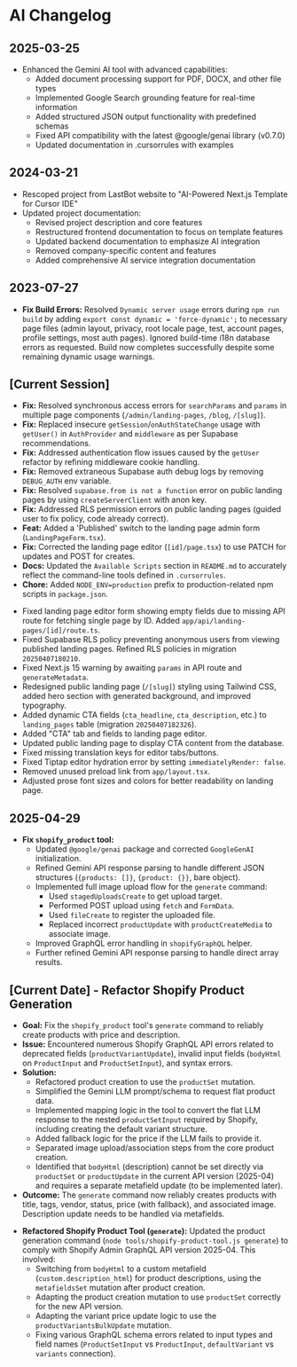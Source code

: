 # AI Changelog

## 2025-03-25
- Enhanced the Gemini AI tool with advanced capabilities:
  - Added document processing support for PDF, DOCX, and other file types
  - Implemented Google Search grounding feature for real-time information
  - Added structured JSON output functionality with predefined schemas
  - Fixed API compatibility with the latest @google/genai library (v0.7.0)
  - Updated documentation in .cursorrules with examples

## 2024-03-21
- Rescoped project from LastBot website to "AI-Powered Next.js Template for Cursor IDE"
- Updated project documentation:
  - Revised project description and core features
  - Restructured frontend documentation to focus on template features
  - Updated backend documentation to emphasize AI integration
  - Removed company-specific content and features
  - Added comprehensive AI service integration documentation

## 2023-07-27
- **Fix Build Errors:** Resolved `Dynamic server usage` errors during `npm run build` by adding `export const dynamic = 'force-dynamic';` to necessary page files (admin layout, privacy, root locale page, test, account pages, profile settings, most auth pages). Ignored build-time i18n database errors as requested. Build now completes successfully despite some remaining dynamic usage warnings.

## [Current Session]
- **Fix:** Resolved synchronous access errors for `searchParams` and `params` in multiple page components (`/admin/landing-pages`, `/blog`, `/[slug]`).
- **Fix:** Replaced insecure `getSession`/`onAuthStateChange` usage with `getUser()` in `AuthProvider` and `middleware` as per Supabase recommendations.
- **Fix:** Addressed authentication flow issues caused by the `getUser` refactor by refining middleware cookie handling.
- **Fix:** Removed extraneous Supabase auth debug logs by removing `DEBUG_AUTH` env variable.
- **Fix:** Resolved `supabase.from is not a function` error on public landing pages by using `createServerClient` with anon key.
- **Fix:** Addressed RLS permission errors on public landing pages (guided user to fix policy, code already correct).
- **Feat:** Added a 'Published' switch to the landing page admin form (`LandingPageForm.tsx`).
- **Fix:** Corrected the landing page editor (`[id]/page.tsx`) to use PATCH for updates and POST for creates.
- **Docs:** Updated the `Available Scripts` section in `README.md` to accurately reflect the command-line tools defined in `.cursorrules`.
- **Chore:** Added `NODE_ENV=production` prefix to production-related npm scripts in `package.json`.

*   Fixed landing page editor form showing empty fields due to missing API route for fetching single page by ID. Added `app/api/landing-pages/[id]/route.ts`.
*   Fixed Supabase RLS policy preventing anonymous users from viewing published landing pages. Refined RLS policies in migration `20250407180210`.
*   Fixed Next.js 15 warning by awaiting `params` in API route and `generateMetadata`.
*   Redesigned public landing page (`/[slug]`) styling using Tailwind CSS, added hero section with generated background, and improved typography.
*   Added dynamic CTA fields (`cta_headline`, `cta_description`, etc.) to `landing_pages` table (migration `20250407182326`).
*   Added "CTA" tab and fields to landing page editor.
*   Updated public landing page to display CTA content from the database.
*   Fixed missing translation keys for editor tabs/buttons.
*   Fixed Tiptap editor hydration error by setting `immediatelyRender: false`.
*   Removed unused preload link from `app/layout.tsx`.
*   Adjusted prose font sizes and colors for better readability on landing page.

## 2025-04-29
- **Fix `shopify_product` tool:**
  - Updated `@google/genai` package and corrected `GoogleGenAI` initialization.
  - Refined Gemini API response parsing to handle different JSON structures (`{products: []}`, `{product: {}}`, bare object).
  - Implemented full image upload flow for the `generate` command:
    - Used `stagedUploadsCreate` to get upload target.
    - Performed POST upload using `fetch` and `FormData`.
    - Used `fileCreate` to register the uploaded file.
    - Replaced incorrect `productUpdate` with `productCreateMedia` to associate image.
  - Improved GraphQL error handling in `shopifyGraphQL` helper.
  - Further refined Gemini API response parsing to handle direct array results.

## [Current Date] - Refactor Shopify Product Generation

- **Goal:** Fix the `shopify_product` tool's `generate` command to reliably create products with price and description.
- **Issue:** Encountered numerous Shopify GraphQL API errors related to deprecated fields (`productVariantUpdate`), invalid input fields (`bodyHtml` on `ProductInput` and `ProductSetInput`), and syntax errors.
- **Solution:**
    - Refactored product creation to use the `productSet` mutation.
    - Simplified the Gemini LLM prompt/schema to request flat product data.
    - Implemented mapping logic in the tool to convert the flat LLM response to the nested `productSetInput` required by Shopify, including creating the default variant structure.
    - Added fallback logic for the price if the LLM fails to provide it.
    - Separated image upload/association steps from the core product creation.
    - Identified that `bodyHtml` (description) cannot be set directly via `productSet` or `productUpdate` in the current API version (2025-04) and requires a separate metafield update (to be implemented later).
- **Outcome:** The `generate` command now reliably creates products with title, tags, vendor, status, price (with fallback), and associated image. Description update needs to be handled via metafields.

*   **Refactored Shopify Product Tool (`generate`):** Updated the product generation command (`node tools/shopify-product-tool.js generate`) to comply with Shopify Admin GraphQL API version 2025-04. This involved:
    *   Switching from `bodyHtml` to a custom metafield (`custom.description_html`) for product descriptions, using the `metafieldsSet` mutation after product creation.
    *   Adapting the product creation mutation to use `productSet` correctly for the new API version.
    *   Adapting the variant price update logic to use the `productVariantsBulkUpdate` mutation.
    *   Fixing various GraphQL schema errors related to input types and field names (`ProductSetInput` vs `ProductInput`, `defaultVariant` vs `variants` connection).

